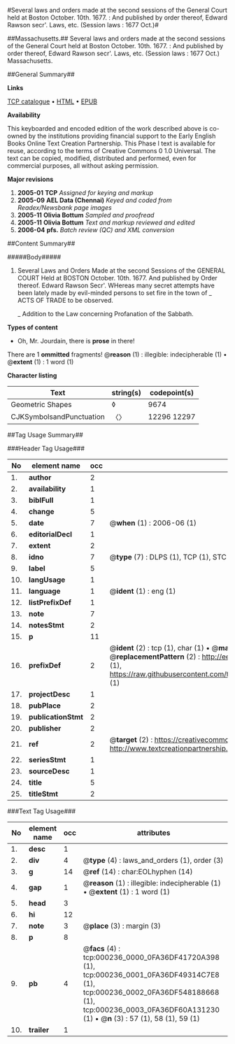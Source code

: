 #Several laws and orders made at the second sessions of the General Court held at Boston October. 10th. 1677. : And published by order thereof, Edward Rawson secr'. Laws, etc. (Session laws : 1677 Oct.)#

##Massachusetts.##
Several laws and orders made at the second sessions of the General Court held at Boston October. 10th. 1677. : And published by order thereof, Edward Rawson secr'.
Laws, etc. (Session laws : 1677 Oct.)
Massachusetts.

##General Summary##

**Links**

[TCP catalogue](http://www.ota.ox.ac.uk/tcp/)  • 
[HTML](http://tei.it.ox.ac.uk/tcp/Texts-HTML/free/N00/N00176.html)  • 
[EPUB](http://tei.it.ox.ac.uk/tcp/Texts-EPUB/free/N00/N00176.epub)

**Availability**

This keyboarded and encoded edition of the
	       work described above is co-owned by the institutions
	       providing financial support to the Early English Books
	       Online Text Creation Partnership. This Phase I text is
	       available for reuse, according to the terms of Creative
	       Commons 0 1.0 Universal. The text can be copied,
	       modified, distributed and performed, even for
	       commercial purposes, all without asking permission.

**Major revisions**

1. __2005-01__ __TCP__ *Assigned for keying and markup*
1. __2005-09__ __AEL Data (Chennai)__ *Keyed and coded from Readex/Newsbank page images*
1. __2005-11__ __Olivia Bottum__ *Sampled and proofread*
1. __2005-11__ __Olivia Bottum__ *Text and markup reviewed and edited*
1. __2006-04__ __pfs.__ *Batch review (QC) and XML conversion*

##Content Summary##

#####Body#####

1. Several Laws and Orders Made at the second Sessions of the GENERAL COURT Held at BOSTON October. 10th. 1677. And published by Order thereof. Edward Rawson Secr'.
WHereas many secret attempts have been lately made by evil-minded persons to set fire in the town of
    _ ACTS OF TRADE to be observed.

    _ Addition to the Law concerning Profanation of the Sabbath.

**Types of content**

  * Oh, Mr. Jourdain, there is **prose** in there!

There are 1 **ommitted** fragments! 
 @__reason__ (1) : illegible: indecipherable (1)  •  @__extent__ (1) : 1 word (1)

**Character listing**


|Text|string(s)|codepoint(s)|
|---|---|---|
|Geometric Shapes|◊|9674|
|CJKSymbolsandPunctuation|〈〉|12296 12297|

##Tag Usage Summary##

###Header Tag Usage###

|No|element name|occ|attributes|
|---|---|---|---|
|1.|__author__|2||
|2.|__availability__|1||
|3.|__biblFull__|1||
|4.|__change__|5||
|5.|__date__|7| @__when__ (1) : 2006-06 (1)|
|6.|__editorialDecl__|1||
|7.|__extent__|2||
|8.|__idno__|7| @__type__ (7) : DLPS (1), TCP (1), STC (2), NOTIS (1), IMAGE-SET (1), EVANS-CITATION (1)|
|9.|__label__|5||
|10.|__langUsage__|1||
|11.|__language__|1| @__ident__ (1) : eng (1)|
|12.|__listPrefixDef__|1||
|13.|__note__|7||
|14.|__notesStmt__|2||
|15.|__p__|11||
|16.|__prefixDef__|2| @__ident__ (2) : tcp (1), char (1)  •  @__matchPattern__ (2) : ([0-9\-]+):([0-9IVX]+) (1), (.+) (1)  •  @__replacementPattern__ (2) : http://eebo.chadwyck.com/downloadtiff?vid=$1&page=$2 (1), https://raw.githubusercontent.com/textcreationpartnership/Texts/master/tcpchars.xml#$1 (1)|
|17.|__projectDesc__|1||
|18.|__pubPlace__|2||
|19.|__publicationStmt__|2||
|20.|__publisher__|2||
|21.|__ref__|2| @__target__ (2) : https://creativecommons.org/publicdomain/zero/1.0/ (1), http://www.textcreationpartnership.org/docs/. (1)|
|22.|__seriesStmt__|1||
|23.|__sourceDesc__|1||
|24.|__title__|5||
|25.|__titleStmt__|2||


###Text Tag Usage###

|No|element name|occ|attributes|
|---|---|---|---|
|1.|__desc__|1||
|2.|__div__|4| @__type__ (4) : laws_and_orders (1), order (3)|
|3.|__g__|14| @__ref__ (14) : char:EOLhyphen (14)|
|4.|__gap__|1| @__reason__ (1) : illegible: indecipherable (1)  •  @__extent__ (1) : 1 word (1)|
|5.|__head__|3||
|6.|__hi__|12||
|7.|__note__|3| @__place__ (3) : margin (3)|
|8.|__p__|8||
|9.|__pb__|4| @__facs__ (4) : tcp:000236_0000_0FA36DF41720A398 (1), tcp:000236_0001_0FA36DF49314C7E8 (1), tcp:000236_0002_0FA36DF548188668 (1), tcp:000236_0003_0FA36DF60A131230 (1)  •  @__n__ (3) : 57 (1), 58 (1), 59 (1)|
|10.|__trailer__|1||
